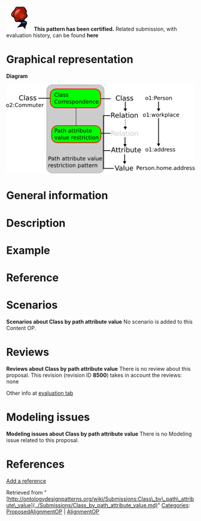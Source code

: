 [![](../images/thumb/b/b5/Certified.png/70px-Certified.png)](../Image/Certified.png.md "Certified.png") __This pattern has been certified.__
Related submission, with evaluation history, can be found __here__





#  Graphical representation


__Diagram__




[![Image:Class-by-path-attribute-value.png](../images/f/f8/Class-by-path-attribute-value.png)](../Image/Class-by-path-attribute-value.png.md "Image:Class-by-path-attribute-value.png")




#  General information


  




#  Description


  




#  Example


  




#  Reference


  




#  Scenarios



__Scenarios about Class by path attribute value__
No scenario is added to this Content OP.




#  Reviews



__Reviews about Class by path attribute value__
There is no review about this proposal.
This revision (revision ID __8500__) takes in account the reviews: none


Other info at [evaluation tab](http://ontologydesignpatterns.org/wiki/index.php?title=Submissions:Class_by_path_attribute_value&action=evaluation "http://ontologydesignpatterns.org/wiki/index.php?title=Submissions:Class_by_path_attribute_value&action=evaluation")




  




#  Modeling issues



__Modeling issues about Class by path attribute value__
There is no Modeling issue related to this proposal.




  




#  References


[Add a reference](index.php@title=Odp%253AAdd_reference&subject=Submissions%253AClass+by+path+attribute+value.html "http://ontologydesignpatterns.org/wiki/index.php?title=Odp:Add_reference&subject=Submissions%3AClass+by+path+attribute+value")


  






Retrieved from "[http://ontologydesignpatterns.org/wiki/Submissions:Class\_by\_path\_attribute\_value](../Submissions/Class_by_path_attribute_value.md)"
 [Categories](http://ontologydesignpatterns.org/wiki/Special:Categories "Special:Categories"): [ProposedAlignmentOP](../Category/ProposedAlignmentOP.md "Category:ProposedAlignmentOP") | [AlignmentOP](../Category/AlignmentOP.md "Category:AlignmentOP")